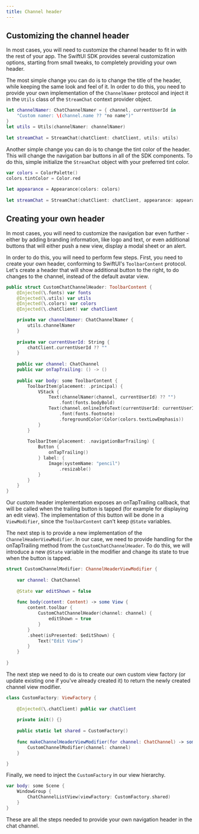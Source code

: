 ```yaml
---
title: Channel header
---
```


## Customizing the channel header

In most cases, you will need to customize the channel header to fit in with the rest of your app. The SwiftUI SDK provides several customization options, starting from small tweaks, to completely providing your own header.

The most simple change you can do is to change the title of the header, while keeping the same look and feel of it. In order to do this, you need to provide your own implementation of the `ChannelNamer` protocol and inject it in the `Utils` class of the `StreamChat` context provider object.

```swift
let channelNamer: ChatChannelNamer = { channel, currentUserId in
    "Custom namer: \(channel.name ?? "no name")"
}
let utils = Utils(channelNamer: channelNamer)
        
let streamChat = StreamChat(chatClient: chatClient, utils: utils)
```

Another simple change you can do is to change the tint color of the header. This will change the navigation bar buttons in all of the SDK components. To do this, simple initialize the `StreamChat` object with your preferred tint color.

```swift
var colors = ColorPalette()
colors.tintColor = Color.red
        
let appearance = Appearance(colors: colors)
         
let streamChat = StreamChat(chatClient: chatClient, appearance: appearance)
```

## Creating your own header

In most cases, you will need to customize the navigation bar even further - either by adding branding information, like logo and text, or even additional buttons that will either push a new view, display a modal sheet or an alert.

In order to do this, you will need to perform few steps. First, you need to create your own header, conforming to SwiftUI's `ToolbarContent` protocol. Let's create a header that will show additional button to the right, to do changes to the channel, instead of the default avatar view.

```swift
public struct CustomChatChannelHeader: ToolbarContent {
    @Injected(\.fonts) var fonts
    @Injected(\.utils) var utils
    @Injected(\.colors) var colors
    @Injected(\.chatClient) var chatClient

    private var channelNamer: ChatChannelNamer {
        utils.channelNamer
    }
    
    private var currentUserId: String {
        chatClient.currentUserId ?? ""
    }
    
    public var channel: ChatChannel
    public var onTapTrailing: () -> ()
    
    public var body: some ToolbarContent {
        ToolbarItem(placement: .principal) {
            VStack {
                Text(channelNamer(channel, currentUserId) ?? "")
                    .font(fonts.bodyBold)
                Text(channel.onlineInfoText(currentUserId: currentUserId))
                    .font(fonts.footnote)
                    .foregroundColor(Color(colors.textLowEmphasis))
            }
        }
        
        ToolbarItem(placement: .navigationBarTrailing) {
            Button {
                onTapTrailing()
            } label: {
                Image(systemName: "pencil")
                    .resizable()
            }
        }
    }
}
```

Our custom header implementation exposes an onTapTrailing callback, that will be called when the trailing button is tapped (for example for displaying an edit view). The implementation of this button will be done in a `ViewModifier`, since the `ToolbarContent` can't keep `@State` variables.

The next step is to provide a new implementation of the `ChannelHeaderViewModifier`. In our case, we need to provide handling for the onTapTrailing method from the `CustomChatChannelHeader`. To do this, we will introduce a new `@State` variable in the modifier and change its state to true when the button is tapped.

```swift
struct CustomChannelModifier: ChannelHeaderViewModifier {
    
    var channel: ChatChannel
    
    @State var editShown = false
    
    func body(content: Content) -> some View {
        content.toolbar {
            CustomChatChannelHeader(channel: channel) {
                editShown = true
            }
        }
        .sheet(isPresented: $editShown) {
            Text("Edit View")
        }
    }
    
}
```

The next step we need to do is to create our own custom view factory (or update existing one if you've already created it) to return the newly created channel view modifier. 

```swift
class CustomFactory: ViewFactory {
    
    @Injected(\.chatClient) public var chatClient
    
    private init() {}
    
    public static let shared = CustomFactory()
    
    func makeChannelHeaderViewModifier(for channel: ChatChannel) -> some ChannelHeaderViewModifier {
        CustomChannelModifier(channel: channel)
    }

}
```

Finally, we need to inject the `CustomFactory` in our view hierarchy.

```swift
var body: some Scene {
    WindowGroup {
        ChatChannelListView(viewFactory: CustomFactory.shared)
    }
}
```

These are all the steps needed to provide your own navigation header in the chat channel. 


